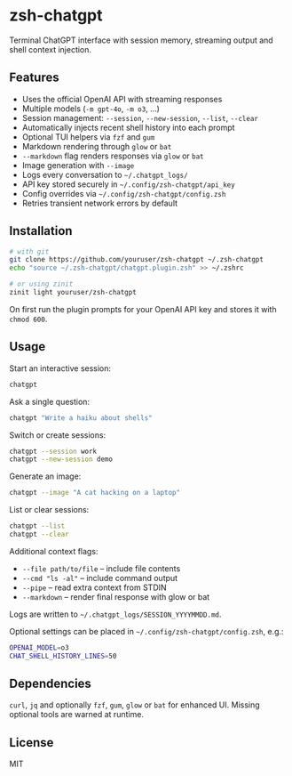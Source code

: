 # zsh-chatgpt

Terminal ChatGPT interface with session memory, streaming output and shell context injection.

## Features

- Uses the official OpenAI API with streaming responses
- Multiple models (`-m gpt-4o`, `-m o3`, ...)
- Session management: `--session`, `--new-session`, `--list`, `--clear`
- Automatically injects recent shell history into each prompt
- Optional TUI helpers via `fzf` and `gum`
- Markdown rendering through `glow` or `bat`
- `--markdown` flag renders responses via `glow` or `bat`
- Image generation with `--image`
- Logs every conversation to `~/.chatgpt_logs/`
- API key stored securely in `~/.config/zsh-chatgpt/api_key`
- Config overrides via `~/.config/zsh-chatgpt/config.zsh`
- Retries transient network errors by default

## Installation

```zsh
# with git
git clone https://github.com/youruser/zsh-chatgpt ~/.zsh-chatgpt
echo "source ~/.zsh-chatgpt/chatgpt.plugin.zsh" >> ~/.zshrc

# or using zinit
zinit light youruser/zsh-chatgpt
```

On first run the plugin prompts for your OpenAI API key and stores it with `chmod 600`.

## Usage

Start an interactive session:

```bash
chatgpt
```

Ask a single question:

```bash
chatgpt "Write a haiku about shells"
```

Switch or create sessions:

```bash
chatgpt --session work
chatgpt --new-session demo
```

Generate an image:

```bash
chatgpt --image "A cat hacking on a laptop"
```

List or clear sessions:

```bash
chatgpt --list
chatgpt --clear
```

Additional context flags:

- `--file path/to/file` – include file contents
- `--cmd "ls -al"` – include command output
- `--pipe` – read extra context from STDIN
- `--markdown` – render final response with glow or bat

Logs are written to `~/.chatgpt_logs/SESSION_YYYYMMDD.md`.

Optional settings can be placed in `~/.config/zsh-chatgpt/config.zsh`, e.g.:

```zsh
OPENAI_MODEL=o3
CHAT_SHELL_HISTORY_LINES=50
```

## Dependencies

`curl`, `jq` and optionally `fzf`, `gum`, `glow` or `bat` for enhanced UI. Missing optional tools are warned at runtime.

## License

MIT

